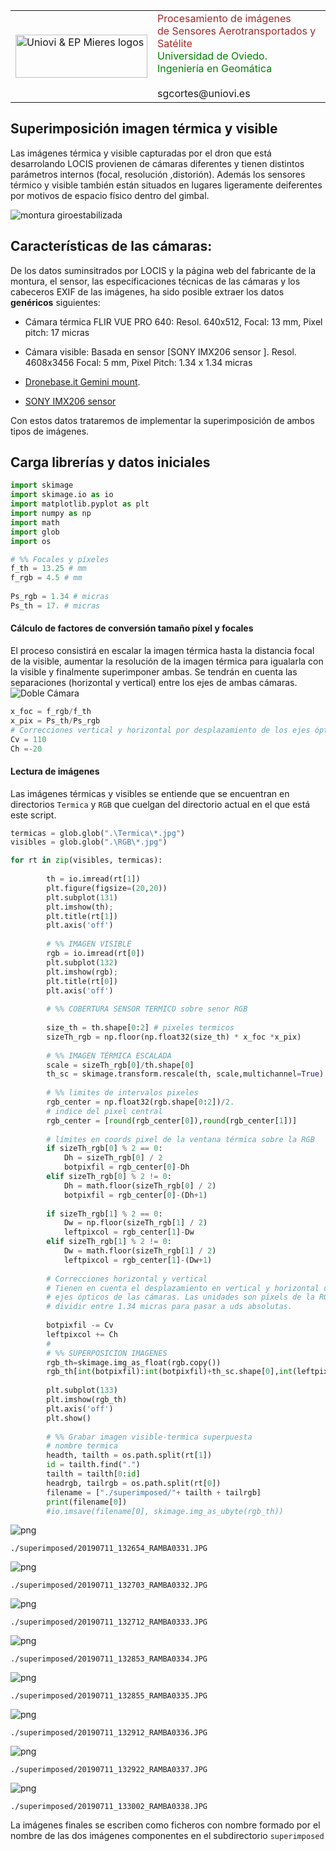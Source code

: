 
<table style="width:100%">
  <tr>
    <td><img src="../logo_EPM_UNIOVI_CabeceroWEB.gif" width="211" height="69" alt="Uniovi & EP Mieres logos" title="Uniovi & EP Mieres logos" /></td>
    <td><font color=brown>Procesamiento de imágenes <br> de Sensores Aerotransportados y Satélite<br></font>
    <font color=green>Universidad de Oviedo. <br>Ingeniería en Geomática</font> <br><br>sgcortes@uniovi.es</td>
  </tr>
</table>

## Superimposición imagen térmica y visible
Las imágenes térmica y visible capturadas por el dron que está desarrolando LOCIS provienen de cámaras diferentes y tienen distintos parámetros internos (focal, resolución ,distorión). Además los sensores térmico y visible también están situados en lugares ligeramente deiferentes por motivos de espacio físico dentro del gimbal.

![montura giroestabilizada](GimbalGeminiFRONT2.png) 

## Características de las cámaras:
De los datos suminsitrados por LOCIS y la página web del fabricante de la montura, el sensor, las especificaciones técnicas de las cámaras y los cabeceros EXIF de las imágenes, ha sido posible extraer los datos **genéricos** siguientes:

* Cámara térmica FLIR VUE PRO 640: Resol. 640x512, Focal: 13 mm, Pixel pitch: 17 micras
* Cámara visible: Basada en sensor [SONY IMX206 sensor ]. Resol. 4608x3456 Focal: 5 mm, Pixel Pitch: 1.34 x 1.34 micras 



* [Dronebase.it Gemini mount](https://www.dronebase.it/prodotto/dual-sensor-ir-eo-gimbal-gemini-ir-2/).
* [SONY IMX206 sensor ](http://www.camera-module.com/product/mipicameramodule/16mp-mipi-camera-module-sony-imx206-sensor.html)

Con estos datos trataremos de implementar la superimposición de ambos tipos de imágenes.




## Carga librerías y datos iniciales



```python
import skimage
import skimage.io as io
import matplotlib.pyplot as plt
import numpy as np
import math
import glob
import os

# %% Focales y píxeles   
f_th = 13.25 # mm
f_rgb = 4.5 # mm
     
Ps_rgb = 1.34 # micras
Ps_th = 17. # micras
```

#### Cálculo de factores de conversión tamaño píxel y focales
El proceso consistirá en escalar la imagen térmica hasta la distancia focal de la visible, aumentar la resolución de la imagen térmica para igualarla con la visible y 
finalmente superimponer ambas. Se tendrán en cuenta las separaciones (horizontal y vertical) entre los ejes de ambas cámaras. 
![Doble Cámara](FLIR_THERMAL2.jpg) 


```python
x_foc = f_rgb/f_th
x_pix = Ps_th/Ps_rgb
# Correcciones vertical y horizontal por desplazamiento de los ejes ópticos en la montura
Cv = 110
Ch =-20        
```

#### Lectura de imágenes
Las imágenes térmicas y visibles se entiende que se encuentran en directorios `Termica` y `RGB` que cuelgan del directorio actual en el que está este script. 


```python
termicas = glob.glob(".\Termica\*.jpg")
visibles = glob.glob(".\RGB\*.jpg")

for rt in zip(visibles, termicas):
        
        th = io.imread(rt[1])
        plt.figure(figsize=(20,20))
        plt.subplot(131)
        plt.imshow(th);
        plt.title(rt[1])
        plt.axis('off')
        
        # %% IMAGEN VISIBLE
        rgb = io.imread(rt[0])   
        plt.subplot(132)
        plt.imshow(rgb);
        plt.title(rt[0])
        plt.axis('off')
       
        # %% COBERTURA SENSOR TERMICO sobre senor RGB
        
        size_th = th.shape[0:2] # pixeles termicos
        sizeTh_rgb = np.floor(np.float32(size_th) * x_foc *x_pix)
                
        # %% IMAGEN TÉRMICA ESCALADA
        scale = sizeTh_rgb[0]/th.shape[0]
        th_sc = skimage.transform.rescale(th, scale,multichannel=True)
        
        # %% limites de intervalos pixeles
        rgb_center = np.float32(rgb.shape[0:2])/2.
        # indice del pixel central
        rgb_center = [round(rgb_center[0]),round(rgb_center[1])]
                
        # límites en coords pixel de la ventana térmica sobre la RGB
        if sizeTh_rgb[0] % 2 == 0:
            Dh = sizeTh_rgb[0] / 2 
            botpixfil = rgb_center[0]-Dh
        elif sizeTh_rgb[0] % 2 != 0:
            Dh = math.floor(sizeTh_rgb[0] / 2) 
            botpixfil = rgb_center[0]-(Dh+1)    
        
        if sizeTh_rgb[1] % 2 == 0:
            Dw = np.floor(sizeTh_rgb[1] / 2) 
            leftpixcol = rgb_center[1]-Dw
        elif sizeTh_rgb[1] % 2 != 0:
            Dw = math.floor(sizeTh_rgb[1] / 2) 
            leftpixcol = rgb_center[1]-(Dw+1)
            
        # Correcciones horizontal y vertical
        # Tienen en cuenta el desplazamiento en vertical y horizontal de los
        # ejes ópticos de las cámaras. Las unidades son píxels de la RGB
        # dividir entre 1.34 micras para pasar a uds absolutas.
        
        botpixfil -= Cv
        leftpixcol += Ch 
        #
        # %% SUPERPOSICION IMAGENES
        rgb_th=skimage.img_as_float(rgb.copy())
        rgb_th[int(botpixfil):int(botpixfil)+th_sc.shape[0],int(leftpixcol):int(leftpixcol)+th_sc.shape[1],:]=th_sc
        
        plt.subplot(133)
        plt.imshow(rgb_th)
        plt.axis('off')
        plt.show()
        
        # %% Grabar imagen visible-termica superpuesta
        # nombre termica
        headth, tailth = os.path.split(rt[1])
        id = tailth.find(".")
        tailth = tailth[0:id]
        headrgb, tailrgb = os.path.split(rt[0])
        filename = ["./superimposed/"+ tailth + tailrgb]
        print(filename[0])
        #io.imsave(filename[0], skimage.img_as_ubyte(rgb_th))
```


![png](output_8_0.png)


    ./superimposed/20190711_132654_RAMBA0331.JPG
    


![png](output_8_2.png)


    ./superimposed/20190711_132703_RAMBA0332.JPG
    


![png](output_8_4.png)


    ./superimposed/20190711_132712_RAMBA0333.JPG
    


![png](output_8_6.png)


    ./superimposed/20190711_132853_RAMBA0334.JPG
    


![png](output_8_8.png)


    ./superimposed/20190711_132855_RAMBA0335.JPG
    


![png](output_8_10.png)


    ./superimposed/20190711_132912_RAMBA0336.JPG
    


![png](output_8_12.png)


    ./superimposed/20190711_132922_RAMBA0337.JPG
    


![png](output_8_14.png)


    ./superimposed/20190711_133002_RAMBA0338.JPG
    

La imágenes finales se escriben como ficheros con nombre formado por el nombre de las dos imágenes componentes en el subdirectorio `superimposed`


```python

```
